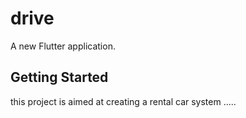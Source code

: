 # drive

A new Flutter application.

## Getting Started
this project is aimed at creating  a rental car system .....


